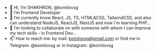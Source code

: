 - 👋 Hi, I’m SHAKHRON, @komilovsg
- 👀 I’m Frontend Developer
- 🌱 I’m currently know React, JS, TS, HTML&CSS, TailwindCSS, and also can understand NodeJS, ReactJS, NextJS and now I`m learning PHP...
- 🤝 I’m looking to collaborate on with someone with whom I can improve my tech skills - in Frontend Dev...
- 📫 How to reach me: by mail: komilovsg@gmail.com or find me in Telegram: @komilovsg or in Instagram: @komilovsg

<!---
komilovsg/komilovsg is a ✨ special ✨ repository because its `README.md` (this file) appears on your GitHub profile.
You can click the Preview link to take a look at your changes.
--->
